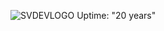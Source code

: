 ![SVDEVLOGO](https://user-images.githubusercontent.com/94058192/236700939-fdb1fd0f-6ded-4db1-93a3-c1e07744afb0.png) Uptime: "20 years"
